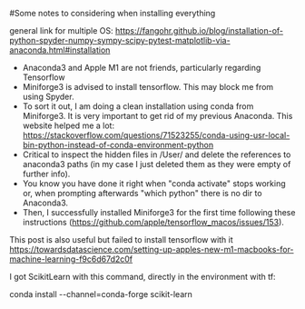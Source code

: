 #Some notes to considering when installing everything

general link for multiple OS: https://fangohr.github.io/blog/installation-of-python-spyder-numpy-sympy-scipy-pytest-matplotlib-via-anaconda.html#installation

 - Anaconda3 and Apple M1 are not friends, particularly regarding Tensorflow
 - Miniforge3 is advised to install tensorflow. This may block me from using Spyder.
 - To sort it out, I am doing a clean installation using conda from Miniforge3. It is very important to get rid of my previous Anaconda. This website helped me a lot: https://stackoverflow.com/questions/71523255/conda-using-usr-local-bin-python-instead-of-conda-environment-python
 - Critical to inspect the hidden files in /User/ and delete the references to anaconda3 paths (in my case I just deleted them as they were empty of further info).
 - You know you have done it right when "conda activate" stops working or, when prompting afterwards "which python" there is no dir to Anaconda3.
 - Then, I successfully installed Miniforge3 for the first time following these instructions (https://github.com/apple/tensorflow_macos/issues/153).

This post is also useful but failed to install tensorflow with it https://towardsdatascience.com/setting-up-apples-new-m1-macbooks-for-machine-learning-f9c6d67d2c0f


I got ScikitLearn with this command, directly in the environment with tf:

conda install --channel=conda-forge scikit-learn

